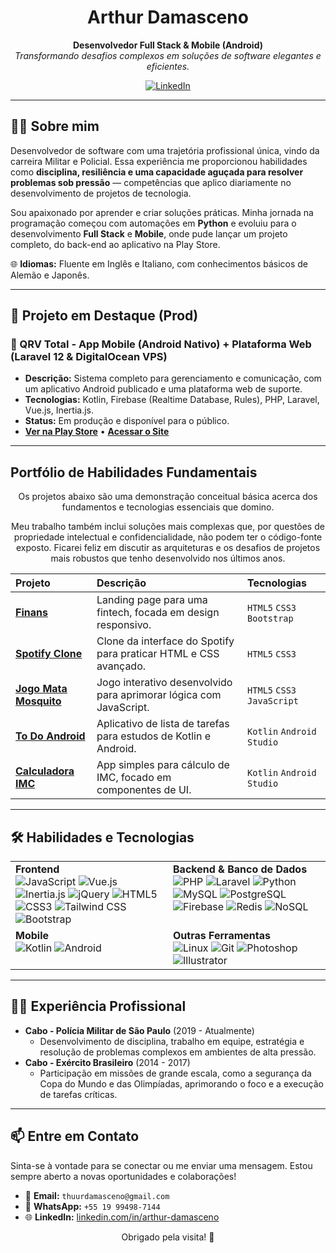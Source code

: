 <h1 align="center">Arthur Damasceno</h1>

<p align="center">
  <strong>Desenvolvedor Full Stack & Mobile (Android)</strong>
  <br />
  <i>Transformando desafios complexos em soluções de software elegantes e eficientes.</i>
</p>

<p align="center">
  <a href="https://www.linkedin.com/in/arthur-damasceno" target="_blank">
    <img src="https://img.shields.io/badge/-LinkedIn-0077B5?style=for-the-badge&logo=linkedin&logoColor=white" alt="LinkedIn">
  </a>
</p>

---

## 👨‍💻 Sobre mim

Desenvolvedor de software com uma trajetória profissional única, vindo da carreira Militar e Policial. Essa experiência me proporcionou habilidades como **disciplina, resiliência e uma capacidade aguçada para resolver problemas sob pressão** — competências que aplico diariamente no desenvolvimento de projetos de tecnologia.

Sou apaixonado por aprender e criar soluções práticas. Minha jornada na programação começou com automações em **Python** e evoluiu para o desenvolvimento **Full Stack** e **Mobile**, onde pude lançar um projeto completo, do back-end ao aplicativo na Play Store.

🌐 **Idiomas:** Fluente em Inglês e Italiano, com conhecimentos básicos de Alemão e Japonês.

---

## 🚀 Projeto em Destaque (Prod)

### 📱 QRV Total - App Mobile (Android Nativo) + Plataforma Web (Laravel 12 & DigitalOcean VPS)
* **Descrição:** Sistema completo para gerenciamento e comunicação, com um aplicativo Android publicado e uma plataforma web de suporte.
* **Tecnologias:** Kotlin, Firebase (Realtime Database, Rules), PHP, Laravel, Vue.js, Inertia.js.
* **Status:** Em produção e disponível para o público.
* <a href="https://play.google.com/store/apps/details?id=com.arttt95.qrvtotal" target="_blank">**Ver na Play Store**</a> • <a href="https://qrvtotal.com.br/" target="_blank">**Acessar o Site**</a>

---

## Portfólio de Habilidades Fundamentais

<p align="center">
  Os projetos abaixo são uma demonstração conceitual básica acerca dos fundamentos e tecnologias essenciais que domino.
</p>
<p align="center">
  Meu trabalho também inclui soluções mais complexas que, por questões de propriedade intelectual e confidencialidade, não podem ter o código-fonte exposto. Ficarei feliz em discutir as arquiteturas e os desafios de projetos mais robustos que tenho desenvolvido nos últimos anos.
</p>

| Projeto | Descrição | Tecnologias |
| :--- | :--- | :--- |
| **[Finans](https://github.com/arttt95/finans-project)** | Landing page para uma fintech, focada em design responsivo. | `HTML5` `CSS3` `Bootstrap` |
| **[Spotify Clone](https://github.com/arttt95/spotify-project)** | Clone da interface do Spotify para praticar HTML e CSS avançado. | `HTML5` `CSS3` |
| **[Jogo Mata Mosquito](https://github.com/arttt95/app-mata-mosq)** | Jogo interativo desenvolvido para aprimorar lógica com JavaScript. | `HTML5` `CSS3` `JavaScript` |
| **[To Do Android](https://github.com/arttt95/to-do-as)** | Aplicativo de lista de tarefas para estudos de Kotlin e Android. | `Kotlin` `Android Studio` |
| **[Calculadora IMC](https://github.com/arttt95/calculadora-imc)** | App simples para cálculo de IMC, focado em componentes de UI. | `Kotlin` `Android Studio` |

---

## 🛠️ Habilidades e Tecnologias

<table>
  <tr>
    <td valign="top" width="50%">
      <strong>Frontend</strong><br>
      <img src="https://img.shields.io/badge/-JavaScript-F7DF1E?style=flat-square&logo=javascript&logoColor=black" alt="JavaScript">
      <img src="https://img.shields.io/badge/-Vue.js-4FC08D?style=flat-square&logo=vue.js&logoColor=white" alt="Vue.js">
      <img src="https://img.shields.io/badge/-Inertia.js-9553E9?style=flat-square&logo=inertia&logoColor=white" alt="Inertia.js">
      <img src="https://img.shields.io/badge/-jQuery-0769AD?style=flat-square&logo=jquery&logoColor=white" alt="jQuery">
      <img src="https://img.shields.io/badge/-HTML5-E34F26?style=flat-square&logo=html5&logoColor=white" alt="HTML5">
      <img src="https://img.shields.io/badge/-CSS3-1572B6?style=flat-square&logo=css3&logoColor=white" alt="CSS3">
      <img src="https://img.shields.io/badge/-Tailwind_CSS-38B2AC?style=flat-square&logo=tailwind-css&logoColor=white" alt="Tailwind CSS">
      <img src="https://img.shields.io/badge/-Bootstrap-7952B3?style=flat-square&logo=bootstrap&logoColor=white" alt="Bootstrap">
    </td>
    <td valign="top" width="50%">
      <strong>Backend & Banco de Dados</strong><br>
      <img src="https://img.shields.io/badge/-PHP-777BB4?style=flat-square&logo=php&logoColor=white" alt="PHP">
      <img src="https://img.shields.io/badge/-Laravel-FF2D20?style=flat-square&logo=laravel&logoColor=white" alt="Laravel">
      <img src="https://img.shields.io/badge/-Python-3776AB?style=flat-square&logo=python&logoColor=white" alt="Python">
      <img src="https://img.shields.io/badge/-MySQL-4479A1?style=flat-square&logo=mysql&logoColor=white" alt="MySQL">
      <img src="https://img.shields.io/badge/-PostgreSQL-336791?style=flat-square&logo=postgresql&logoColor=white" alt="PostgreSQL">
      <img src="https://img.shields.io/badge/-Firebase-FFCA28?style=flat-square&logo=firebase&logoColor=black" alt="Firebase">
      <img src="https://img.shields.io/badge/-Redis-DC382D?style=flat-square&logo=redis&logoColor=white" alt="Redis">
      <img src="https://img.shields.io/badge/NoSQL-003B57?style=flat-square" alt="NoSQL">
    </td>
  </tr>
  <tr>
    <td valign="top" width="50%">
      <strong>Mobile</strong><br>
      <img src="https://img.shields.io/badge/-Kotlin-7F52FF?style=flat-square&logo=kotlin&logoColor=white" alt="Kotlin">
      <img src="https://img.shields.io/badge/-Android-3DDC84?style=flat-square&logo=android&logoColor=white" alt="Android">
    </td>
    <td valign="top" width="50%">
      <strong>Outras Ferramentas</strong><br>
      <img src="https://img.shields.io/badge/-Linux-FCC624?style=flat-square&logo=linux&logoColor=black" alt="Linux">
      <img src="https://img.shields.io/badge/-Git-F05032?style=flat-square&logo=git&logoColor=white" alt="Git">
      <img src="https://img.shields.io/badge/-Adobe_Photoshop-31A8FF?style=flat-square&logo=adobe-photoshop&logoColor=white" alt="Photoshop">
      <img src="https://img.shields.io/badge/-Adobe_Illustrator-FF9A00?style=flat-square&logo=adobe-illustrator&logoColor=white" alt="Illustrator">
    </td>
  </tr>
</table>

---

## 👮‍♂️ Experiência Profissional

-   **Cabo - Polícia Militar de São Paulo** (2019 - Atualmente)
    * Desenvolvimento de disciplina, trabalho em equipe, estratégia e resolução de problemas complexos em ambientes de alta pressão.
-   **Cabo - Exército Brasileiro** (2014 - 2017)
    * Participação em missões de grande escala, como a segurança da Copa do Mundo e das Olimpíadas, aprimorando o foco e a execução de tarefas críticas.

---

## 📫 Entre em Contato

Sinta-se à vontade para se conectar ou me enviar uma mensagem. Estou sempre aberto a novas oportunidades e colaborações!

-   📧 **Email:** `thuurdamasceno@gmail.com`
-   📱 **WhatsApp:** `+55 19 99498-7144`
-   🌐 **LinkedIn:** [linkedin.com/in/arthur-damasceno](https://www.linkedin.com/in/arthur-damasceno)

<p align="center">
  Obrigado pela visita! 🚀
</p>
